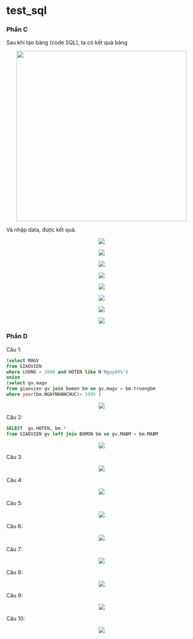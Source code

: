 # test_sql

### Phần C

Sau khi tạo bảng (code SQL), ta có kết quả bảng
<p align="center"> <img src="img/luocdo.png" width="450"> </p>

Và nhập data, được kết quả. 

<p align="center"> <img src="img/CV.png" width=""> </p>
<p align="center"> <img src="img/dt.png" width=""> </p>
<p align="center"> <img src="img/BM.png" width=""> </p>
<p align="center"> <img src="img/Chude.png" width=""> </p>
<p align="center"> <img src="img/khoa.png" width=""> </p>
<p align="center"> <img src="img/thamgia.png" width=""> </p>
<p align="center"> <img src="img/ngthan.png" width=""> </p>
<p align="center"> <img src="img/gv_dt.png" width=""> </p>







### Phần D

Câu 1: 
```SQL
(select MAGV
from GIAOVIEN 
where LUONG > 2000 and HOTEN like N'Nguyễn%')
union
(select gv.magv
from giaovien gv join bomon bm on gv.magv = bm.truongbm
where year(bm.NGAYNHANCHUC)> 1995 )
```
<p align="center"> <img src="img/1.png" width=""> </p>

Câu 2:
```SQL
SELECT  gv.HOTEN, bm.* 
from GIAOVIEN gv left join BOMON bm on gv.MABM = bm.MABM
```
<p align="center"> <img src="img/2.png" width=""> </p>

Câu 3:
<p align="center"> <img src="img/3.png" width=""> </p>

Câu 4:
<p align="center"> <img src="img/4.png" width=""> </p>

Câu 5:
<p align="center"> <img src="img/5.png" width=""> </p>

Câu 6:
<p align="center"> <img src="img/6.png" width=""> </p>

Câu 7:
<p align="center"> <img src="img/7.png" width=""> </p>

Câu 8:
<p align="center"> <img src="img/8.png" width=""> </p>

Câu 9:
<p align="center"> <img src="img/9.png" width=""> </p>

Câu 10:
<p align="center"> <img src="img/10.png" width=""> </p>
